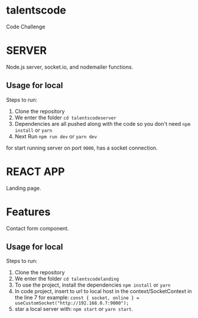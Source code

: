 # talentscode
Code Challenge

<!-- Server -->

# SERVER

Node.js server, socket.io, and nodemailer functions.

## Usage for local

Steps to run:

1. Clone the repository
2. We enter the folder `cd talentscodeserver`
3. Dependencies are all pushed along with the code so you don't need `npm install` or `yarn`
4. Next Run `npm run dev` or `yarn dev`

for start running server on port `9000`, has a socket connection.

<!-- React App -->

# REACT APP

Landing page.

# Features

Contact form component.

## Usage for local

Steps to run:

1. Clone the repository
2. We enter the folder `cd talentscodelanding`
3. To use the project, install the dependencies `npm install` or `yarn`
4. In code project, insert to url to local host in the context/SocketContext in the line 7 for example: `const { socket, online } = useCustomSocket("http://192.168.0.7:9000");`
5. star a local server with: `npm start` or `yarn start`.



